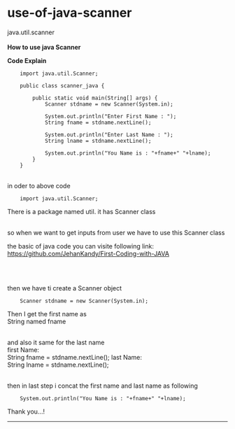 # use-of-java-scanner
java.util.scanner
<br><br>
<b>How to use java Scanner </b>

<b>Code Explain</b> 
<br>

        import java.util.Scanner;

        public class scanner_java {

            public static void main(String[] args) {
                Scanner stdname = new Scanner(System.in);

                System.out.println("Enter First Name : ");
                String fname = stdname.nextLine();

                System.out.println("Enter Last Name : ");
                String lname = stdname.nextLine();

                System.out.println("You Name is : "+fname+" "+lname);
            }
        }
      
<br>     
in oder  to above code 

        import java.util.Scanner;
        
There is a package named util. it has Scanner class
<br><br>

so when we want to get inputs from user we have to use this Scanner class<br>

the basic of java code you can visite following link: <br>
https://github.com/JehanKandy/First-Coding-with-JAVA

<br><br>

then we have ti create a Scanner object

        Scanner stdname = new Scanner(System.in);

Then I get the first name as 
<br> String named fname 

<br>and also it same for the last name
<br>
first Name: <br>
        String fname = stdname.nextLine();
last Name: <br>
        String lname = stdname.nextLine();
<br><br>


then in last step i concat the first name and last name as following<br>

        System.out.println("You Name is : "+fname+" "+lname);
        
Thank you...!


******************************************************


